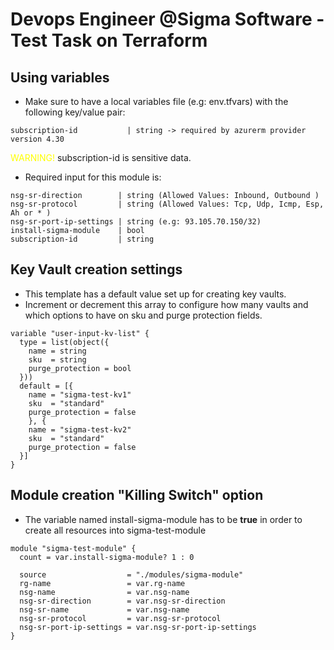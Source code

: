 # Devops Engineer @Sigma Software - Test Task on Terraform

## Using variables
* Make sure to have a local variables file (e.g: env.tfvars) with the following key/value pair: 
```
subscription-id           | string -> required by azurerm provider version 4.30
```
<span style="color:yellow;">WARNING!</span> subscription-id is sensitive data. 

* Required input for this module is: 
```
nsg-sr-direction        | string (Allowed Values: Inbound, Outbound )
nsg-sr-protocol         | string (Allowed Values: Tcp, Udp, Icmp, Esp, Ah or * )
nsg-sr-port-ip-settings | string (e.g: 93.105.70.150/32)
install-sigma-module    | bool
subscription-id         | string
```
## Key Vault creation settings
* This template has a default value set up for creating key vaults.
* Increment or decrement this array to configure how many vaults and which options to have on sku and purge protection fields.
```
variable "user-input-kv-list" {
  type = list(object({
    name = string
    sku  = string
    purge_protection = bool
  }))
  default = [{
    name = "sigma-test-kv1"
    sku  = "standard"
    purge_protection = false
    }, {
    name = "sigma-test-kv2"
    sku  = "standard"
    purge_protection = false
  }]
}
```
## Module creation "Killing Switch" option
* The variable named install-sigma-module has to be <strong>true</strong> in order to create all resources into sigma-test-module 
```
module "sigma-test-module" {
  count = var.install-sigma-module? 1 : 0

  source                  = "./modules/sigma-module"
  rg-name                 = var.rg-name
  nsg-name                = var.nsg-name
  nsg-sr-direction        = var.nsg-sr-direction
  nsg-sr-name             = var.nsg-name
  nsg-sr-protocol         = var.nsg-sr-protocol
  nsg-sr-port-ip-settings = var.nsg-sr-port-ip-settings
}
```

